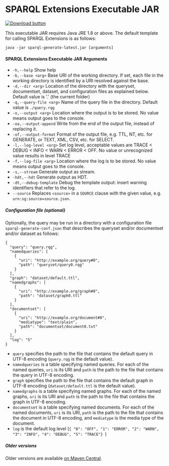 # SPARQL Extensions Executable JAR

[![Download button](download.png)](sparql-generate-latest.jar)

This executable JAR requires Java JRE 1.8 or above. The default template for calling SPARQL Extensions is as follows:

```
java -jar sparql-generate-latest.jar [arguments]
```

#### SPARQL Extensions Executable JAR Arguments

* `-h,--help` Show help
* `-b,--base <arg>`  Base URI of the working directory. If set, each file in the working directory is identified by a URI resolved against the base.
* `-d,--dir <arg>` Location of the directory with the queryset, documentset, dataset, and configuration files as explained below. Default value is '.' (the current folder)
* `-q,--query-file <arg>` Name of the query file in the directory. Default value is `./query.rqg`
* `-o,--output <arg>` Location where the output is to be stored. No value means output goes to the console.
* `-oa,--output-append` Write from the end of the output file, instead of replacing it.
* `-of,--output-format` Format of the output file, e.g. TTL, NT, etc. for GENERATE, or TEXT, XML, CSV, etc. for SELECT. 
* `-l,--log-level <arg>` Set log level, acceptable values are TRACE < DEBUG < INFO < WARN < ERROR < OFF. No value or unrecognized value results in level TRACE
* `-f,--log-file <arg>` Location where the log is to be stored. No value means output goes to the console.
* `-s,--stream` Generate output as stream.
* `-hdt,--hdt` Generate output as HDT.
* `-dt,--debug-template` Debug the template output: insert warning identifiers that refer to the log.
* `--source` Replaces `<source>` in a `SOURCE` clause with the given value, e.g. `urn:sg:source=source.json`.



##### Configuration file (optional)

Optionally, the query may be run in a directory with a configuration file `sparql-generate-conf.json` that describes the queryset and/or documentset and/or dataset as follows:

```
{
  "query": "query.rqg",
  "namedqueries": [
    {
      "uri": "http://example.org/query#0",
      "path": "queryset/query0.rqg"
    }
  ],
  "graph": "dataset/default.ttl",
  "namedgraphs": [
    {
      "uri": "http://example.org/graph#0",
      "path": "dataset/graph0.ttl"
    }
  ],
  "documentset": [
    {
      "uri": "http://example.org/document#0",
      "mediatype": "text/plain",
      "path": "documentset/document0.txt"
    }
  ],
  "log": "5"
}
```

- `query` specifies the path to the file that contains the default query in UTF-8 encoding (`query.rqg` is the default value).
- `namedqueries` is a table specifying named queries. For each of the named queries, `uri` is its URI and `path` is the path to the file that contains the query in UTF-8 encoding.
- `graph` specifies the path to the file that contains the default graph in UTF-8 encoding (`dataset/default.ttl` is the default value).
- `namedgraphs` is a table specifying named graphs. For each of the named graphs, `uri` is its URI and `path` is the path to the file that contains the graph in UTF-8 encoding.
- `documentset` is a table specifying named documents. For each of the named documents, `uri` is its URI, `path` is the path to the file that contains the document in UTF-8 encoding, and `mediatype` is the media type of the document.
- `log` is the default log level (`{ "0": "OFF", "1": "ERROR", "2": "WARN", "3": "INFO", "4": "DEBUG", "5": "TRACE"} `)


##### Older versions

Older versions are available [on Maven Central](https://search.maven.org/search?q=g:com.github.thesmartenergy).

